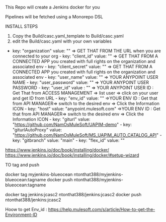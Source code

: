 This Repo will create a Jenkins docker for you

Pipelines will be fetched using a Monorepo DSL

INSTALL STEPS


1. Copy the Build/casc.yaml_template to Build/casc.yaml
2. edit the Build/casc.yaml with your own variables

- key: "organization"
        value: "<YOURORG>" => GET THAT FROM THE URL when you are connected to your org
      - key: "client_id"
        value: "<YOURCLIENTID>" => GET THAT FROM A CONNECTED APP you created with full rights on the organization and associated env
      - key: "client_secret"
        value: "<YOURCLIENTSECRET>" => GET THAT FROM A CONNECTED APP you created with full rights on the organization and associated env
      - key: "user_name"
        value: "<YOURUSER>" => YOUR ANYPOINT USER NAME
      - key: "user_password"
        value: "<YOURUSERPASSWORD>" => YOUR ANYPOINT USER PASSWORD
      - key: "user_id"
        value : "<YOURUSERID>" => YOUR ANYPOINT USER ID : Get That from ACCESS MANAGEMENT => list user => click on your user and get ID from URL
      - key: "env_id"
        value: "<YOURENVID>" =>YOUR ENV ID : Get that from API MANAGER=> switch to the desired env => Click the Information ICON
      - key: "host"
        value: "anypoint.mulesoft.com" =>YOUR ENV ID : Get that from API MANAGER=> switch to the desired env => Click the Information ICON
      - key: "giturl"
        value: "https://github.com/NamOsMuleSoft/UAPIM-demo"
      - key: "giturlAutoProxy"
        value: "https://github.com/NamOsMuleSoft/MS_UAPIM_AUTO_CATALOG_API"
      - key: "gitbranch"
        value: "main"
      - key: "flex_id"
        value: "<YOURFLEXID>"















https://www.jenkins.io/doc/book/installing/docker/
https://www.jenkins.io/doc/book/installing/docker/#setup-wizard




TO tag and push


docker tag myjenkins-blueocean ntonthat388/myjenkins-blueocean:tagname
docker push ntonthat388/myjenkins-blueocean:tagname



docker tag jenkins:jcasc2 ntonthat388/jenkins:jcasc2
docker push ntonthat388/jenkins:jcasc2




Hoow to get Env_id : https://help.mulesoft.com/s/article/How-to-get-the-Environment-ID